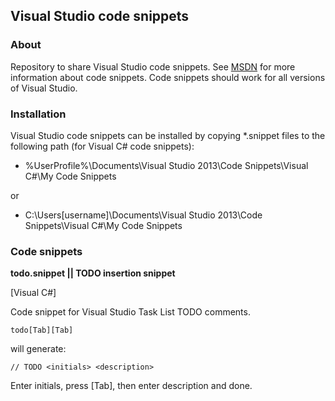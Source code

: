 ## Visual Studio code snippets ##

### About ###

Repository to share Visual Studio code snippets. See [MSDN](https://msdn.microsoft.com/en-us/library/ms165392.aspx "https://msdn.microsoft.com/en-us/library/ms165392.aspx") for more information about code snippets.
Code snippets should work for all versions of Visual Studio.

### Installation ###

Visual Studio code snippets can be installed by copying *.snippet files to the following path (for Visual C# code snippets): 

- %UserProfile%\Documents\Visual Studio 2013\Code Snippets\Visual C#\My Code Snippets

or

- C:\Users\[username]\Documents\Visual Studio 2013\Code Snippets\Visual C#\My Code Snippets

### Code snippets ###

**todo.snippet || TODO insertion snippet** 

[Visual C#]

Code snippet for Visual Studio Task List TODO comments.

    todo[Tab][Tab]

will generate:

    // TODO <initials> <description>

Enter initials, press [Tab], then enter description and done.
